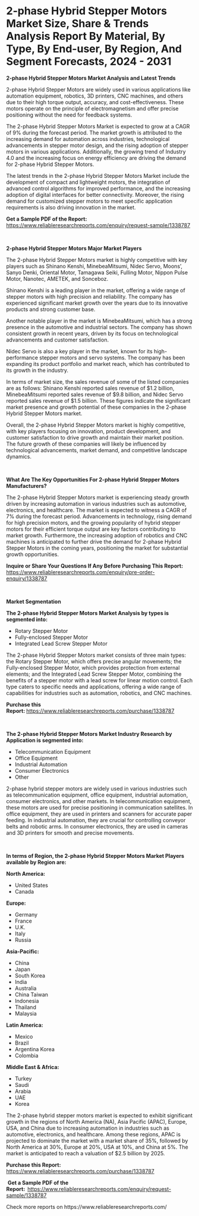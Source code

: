 <p><h1>2-phase Hybrid Stepper Motors Market Size, Share & Trends Analysis Report By Material, By Type, By End-user, By Region, And Segment Forecasts, 2024 - 2031</h1></p><p><strong>2-phase Hybrid Stepper Motors Market Analysis and Latest Trends</strong></p>
<p><p>2-phase Hybrid Stepper Motors are widely used in various applications like automation equipment, robotics, 3D printers, CNC machines, and others due to their high torque output, accuracy, and cost-effectiveness. These motors operate on the principle of electromagnetism and offer precise positioning without the need for feedback systems.</p><p>The 2-phase Hybrid Stepper Motors Market is expected to grow at a CAGR of 9% during the forecast period. The market growth is attributed to the increasing demand for automation across industries, technological advancements in stepper motor design, and the rising adoption of stepper motors in various applications. Additionally, the growing trend of Industry 4.0 and the increasing focus on energy efficiency are driving the demand for 2-phase Hybrid Stepper Motors.</p><p>The latest trends in the 2-phase Hybrid Stepper Motors Market include the development of compact and lightweight motors, the integration of advanced control algorithms for improved performance, and the increasing adoption of digital interfaces for better connectivity. Moreover, the rising demand for customized stepper motors to meet specific application requirements is also driving innovation in the market.</p></p>
<p><strong>Get a Sample PDF of the Report:&nbsp;</strong> <a href="https://www.reliableresearchreports.com/enquiry/request-sample/1338787">https://www.reliableresearchreports.com/enquiry/request-sample/1338787</a></p>
<p>&nbsp;</p>
<p><strong>2-phase Hybrid Stepper Motors Major Market Players</strong></p>
<p><p>The 2-phase Hybrid Stepper Motors market is highly competitive with key players such as Shinano Kenshi, MinebeaMitsumi, Nidec Servo, Moons’, Sanyo Denki, Oriental Motor, Tamagawa Seiki, Fulling Motor, Nippon Pulse Motor, Nanotec, AMETEK, and Sonceboz. </p><p>Shinano Kenshi is a leading player in the market, offering a wide range of stepper motors with high precision and reliability. The company has experienced significant market growth over the years due to its innovative products and strong customer base.</p><p>Another notable player in the market is MinebeaMitsumi, which has a strong presence in the automotive and industrial sectors. The company has shown consistent growth in recent years, driven by its focus on technological advancements and customer satisfaction.</p><p>Nidec Servo is also a key player in the market, known for its high-performance stepper motors and servo systems. The company has been expanding its product portfolio and market reach, which has contributed to its growth in the industry.</p><p>In terms of market size, the sales revenue of some of the listed companies are as follows: Shinano Kenshi reported sales revenue of $1.2 billion, MinebeaMitsumi reported sales revenue of $9.8 billion, and Nidec Servo reported sales revenue of $1.5 billion. These figures indicate the significant market presence and growth potential of these companies in the 2-phase Hybrid Stepper Motors market.</p><p>Overall, the 2-phase Hybrid Stepper Motors market is highly competitive, with key players focusing on innovation, product development, and customer satisfaction to drive growth and maintain their market position. The future growth of these companies will likely be influenced by technological advancements, market demand, and competitive landscape dynamics.</p></p>
<p>&nbsp;</p>
<p><strong>What Are The Key Opportunities For 2-phase Hybrid Stepper Motors Manufacturers?</strong></p>
<p><p>The 2-phase Hybrid Stepper Motors market is experiencing steady growth driven by increasing automation in various industries such as automotive, electronics, and healthcare. The market is expected to witness a CAGR of 7% during the forecast period. Advancements in technology, rising demand for high precision motors, and the growing popularity of hybrid stepper motors for their efficient torque output are key factors contributing to market growth. Furthermore, the increasing adoption of robotics and CNC machines is anticipated to further drive the demand for 2-phase Hybrid Stepper Motors in the coming years, positioning the market for substantial growth opportunities.</p></p>
<p><strong>Inquire or Share Your Questions If Any Before Purchasing This Report:</strong> <a href="https://www.reliableresearchreports.com/enquiry/pre-order-enquiry/1338787">https://www.reliableresearchreports.com/enquiry/pre-order-enquiry/1338787</a></p>
<p>&nbsp;</p>
<p><strong>Market Segmentation</strong></p>
<p><strong>The 2-phase Hybrid Stepper Motors Market Analysis by types is segmented into:</strong></p>
<p><ul><li>Rotary Stepper Motor</li><li>Fully-enclosed Stepper Motor</li><li>Integrated Lead Screw Stepper Motor</li></ul></p>
<p><p>The 2-phase Hybrid Stepper Motors market consists of three main types: the Rotary Stepper Motor, which offers precise angular movements; the Fully-enclosed Stepper Motor, which provides protection from external elements; and the Integrated Lead Screw Stepper Motor, combining the benefits of a stepper motor with a lead screw for linear motion control. Each type caters to specific needs and applications, offering a wide range of capabilities for industries such as automation, robotics, and CNC machines.</p></p>
<p><strong>Purchase this Report:&nbsp;</strong><a href="https://www.reliableresearchreports.com/purchase/1338787">https://www.reliableresearchreports.com/purchase/1338787</a></p>
<p>&nbsp;</p>
<p><strong>The 2-phase Hybrid Stepper Motors Market Industry Research by Application is segmented into:</strong></p>
<p><ul><li>Telecommunication Equipment</li><li>Office Equipment</li><li>Industrial Automation</li><li>Consumer Electronics</li><li>Other</li></ul></p>
<p><p>2-phase hybrid stepper motors are widely used in various industries such as telecommunication equipment, office equipment, industrial automation, consumer electronics, and other markets. In telecommunication equipment, these motors are used for precise positioning in communication satellites. In office equipment, they are used in printers and scanners for accurate paper feeding. In industrial automation, they are crucial for controlling conveyor belts and robotic arms. In consumer electronics, they are used in cameras and 3D printers for smooth and precise movements.</p></p>
<p>&nbsp;</p>
<p><strong>In terms of Region, the 2-phase Hybrid Stepper Motors Market Players available by Region are:</strong></p>
<p>
    <p> <strong> North America: </strong>
        <ul>
            <li>United States</li>
            <li>Canada</li>
        </ul>
        </p> 
    <p> <strong> Europe: </strong>
        <ul>
            <li>Germany</li>
            <li>France</li>
            <li>U.K.</li>
            <li>Italy</li>
            <li>Russia</li>
        </ul>
        </p> 
    <p> <strong> Asia-Pacific: </strong>
        <ul>
            <li>China</li>
            <li>Japan</li>
            <li>South Korea</li>
            <li>India</li>
            <li>Australia</li>
            <li>China Taiwan</li>
            <li>Indonesia</li>
            <li>Thailand</li>
            <li>Malaysia</li>
        </ul>
        </p> 
    <p> <strong> Latin America: </strong>
        <ul>
            <li>Mexico</li>
            <li>Brazil</li>
            <li>Argentina Korea</li>
            <li>Colombia</li>
        </ul>
        </p> 
    <p> <strong> Middle East & Africa: </strong>
        <ul>
            <li>Turkey</li>
            <li>Saudi</li>
            <li>Arabia</li>
            <li>UAE</li>
            <li>Korea</li>
        </ul>
    </p>
    </p>
<p><p>The 2-phase hybrid stepper motors market is expected to exhibit significant growth in the regions of North America (NA), Asia Pacific (APAC), Europe, USA, and China due to increasing automation in industries such as automotive, electronics, and healthcare. Among these regions, APAC is projected to dominate the market with a market share of 35%, followed by North America at 30%, Europe at 20%, USA at 10%, and China at 5%. The market is anticipated to reach a valuation of $2.5 billion by 2025.</p></p>
<p><strong>Purchase this Report: </strong><a href="https://www.reliableresearchreports.com/purchase/1338787">https://www.reliableresearchreports.com/purchase/1338787</a></p>
<p>&nbsp;<strong>Get a Sample PDF of the Report:&nbsp;&nbsp;</strong><a href="https://www.reliableresearchreports.com/enquiry/request-sample/1338787">https://www.reliableresearchreports.com/enquiry/request-sample/1338787</a></p>
<p><strong></strong></p>
<p>Check more reports on https://www.reliableresearchreports.com/</p>